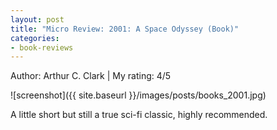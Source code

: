 ```yaml
---
layout: post
title: "Micro Review: 2001: A Space Odyssey (Book)"
categories:
- book-reviews
---
```


Author: Arthur C. Clark | My rating: 4/5

![screenshot]({{ site.baseurl }}/images/posts/books_2001.jpg)

A little short but still a true sci-fi classic, highly recommended. 




